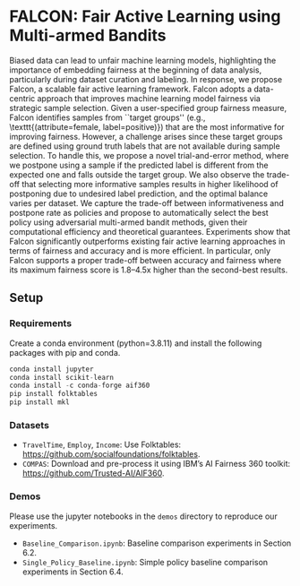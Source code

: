 # FALCON: Fair Active Learning using Multi-armed Bandits
Biased data can lead to unfair machine learning models, highlighting the importance of embedding fairness at the beginning of data analysis, particularly during dataset curation and labeling. In response, we propose Falcon, a scalable fair active learning framework. Falcon adopts a data-centric approach that improves machine learning model fairness via strategic sample selection. Given a user-specified group fairness measure, Falcon identifies samples from ``target groups'' (e.g., \texttt{(attribute=female, label=positive)}) that are the most informative for improving fairness. However, a challenge arises since these target groups are defined using ground truth labels that are not available during sample selection. To handle this, we propose a novel trial-and-error method, where we postpone using a sample if the predicted label is different from the expected one and falls outside the target group. We also observe the trade-off that selecting more informative samples results in higher likelihood of postponing due to undesired label prediction, and the optimal balance varies per dataset. We capture the trade-off between informativeness and postpone rate as policies and propose to automatically select the best policy using adversarial multi-armed bandit methods, given their computational efficiency and theoretical guarantees. Experiments show that Falcon significantly outperforms existing fair active learning approaches in terms of fairness and accuracy and is more efficient. In particular, only Falcon supports a proper trade-off between accuracy and fairness where its maximum fairness score is 1.8–4.5x higher than the second-best results.

## Setup

### Requirements
Create a conda environment (python=3.8.11) and install the following packages with pip and conda.
```python
conda install jupyter
conda install scikit-learn
conda install -c conda-forge aif360
pip install folktables
pip install mkl
```

### Datasets
<!-- You also need to manually install the COMPAS dataset from IBM’s AI Fairness 360 toolkit: https://github.com/Trusted-AI/AIF360. -->
* ```TravelTime```, ```Employ```, ```Income```: Use Folktables: https://github.com/socialfoundations/folktables.
* ```COMPAS```: Download and pre-process it using IBM’s AI Fairness 360 toolkit: https://github.com/Trusted-AI/AIF360.

### Demos
Please use the jupyter notebooks in the ```demos``` directory to reproduce our experiments.
* ```Baseline_Comparison.ipynb```: Baseline comparison experiments in Section 6.2.
* ```Single_Policy_Baseline.ipynb```: Simple policy baseline comparison experiments in Section 6.4.

